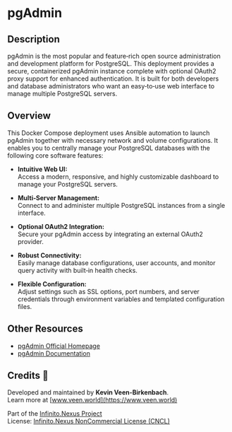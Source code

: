 # pgAdmin

## Description

pgAdmin is the most popular and feature‑rich open source administration and development platform for PostgreSQL. This deployment provides a secure, containerized pgAdmin instance complete with optional OAuth2 proxy support for enhanced authentication. It is built for both developers and database administrators who want an easy‐to‐use web interface to manage multiple PostgreSQL servers.

## Overview

This Docker Compose deployment uses Ansible automation to launch pgAdmin together with necessary network and volume configurations. It enables you to centrally manage your PostgreSQL databases with the following core software features:

- **Intuitive Web UI:**  
  Access a modern, responsive, and highly customizable dashboard to manage your PostgreSQL servers.
  
- **Multi‑Server Management:**  
  Connect to and administer multiple PostgreSQL instances from a single interface.
  
- **Optional OAuth2 Integration:**  
  Secure your pgAdmin access by integrating an external OAuth2 provider.
  
- **Robust Connectivity:**  
  Easily manage database configurations, user accounts, and monitor query activity with built‑in health checks.

- **Flexible Configuration:**  
  Adjust settings such as SSL options, port numbers, and server credentials through environment variables and templated configuration files.

## Other Resources

- [pgAdmin Official Homepage](https://www.pgadmin.org/)
- [pgAdmin Documentation](https://www.pgadmin.org/docs/)

## Credits 📝

Developed and maintained by **Kevin Veen-Birkenbach**.  
Learn more at [www.veen.world](https://www.veen.world)

Part of the [Infinito.Nexus Project](https://s.infinito.nexus/code)  
License: [Infinito.Nexus NonCommercial License (CNCL)](https://s.infinito.nexus/license)
